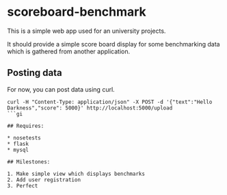 # scoreboard-benchmark 

This is a simple web app used for an university projects.

It should provide a simple score board display
for some benchmarking data which is gathered from another application.

## Posting data

For now, you can post data using curl.

```
curl -H "Content-Type: application/json" -X POST -d '{"text":"Hello Darkness","score": 5000}' http://localhost:5000/upload
```gi

## Requires:

* nosetests
* flask
* mysql

## Milestones:

1. Make simple view which displays benchmarks
2. Add user registration
3. Perfect

